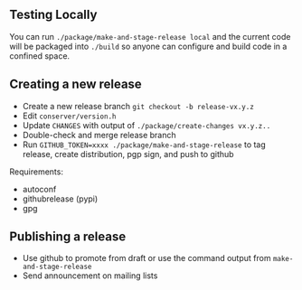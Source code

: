 Testing Locally
---------------

You can run `./package/make-and-stage-release local` and the current code will be
packaged into `./build` so anyone can configure and build code in a confined space.

Creating a new release
----------------------

- Create a new release branch `git checkout -b release-vx.y.z`
- Edit `conserver/version.h`
- Update `CHANGES` with output of `./package/create-changes vx.y.z..`
- Double-check and merge release branch
- Run `GITHUB_TOKEN=xxxx ./package/make-and-stage-release` to tag release, create distribution, pgp sign, and push to github

Requirements:

- autoconf
- githubrelease (pypi)
- gpg

Publishing a release
--------------------

- Use github to promote from draft or use the command output from `make-and-stage-release`
- Send announcement on mailing lists
